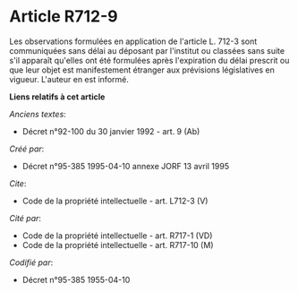 # Article R712-9

Les observations formulées en application de l'article L. 712-3 sont communiquées sans délai au déposant par l'institut ou
classées sans suite s'il apparaît qu'elles ont été formulées après l'expiration du délai prescrit ou que leur objet est
manifestement étranger aux prévisions législatives en vigueur. L'auteur en est informé.

**Liens relatifs à cet article**

_Anciens textes_:

  - Décret n°92-100 du 30 janvier 1992 - art. 9 (Ab)

_Créé par_:

  - Décret n°95-385 1995-04-10 annexe JORF 13 avril 1995

_Cite_:

  - Code de la propriété intellectuelle - art. L712-3 (V)

_Cité par_:

  - Code de la propriété intellectuelle - art. R717-1 (VD)
  - Code de la propriété intellectuelle - art. R717-10 (M)

_Codifié par_:

  - Décret n°95-385 1955-04-10
